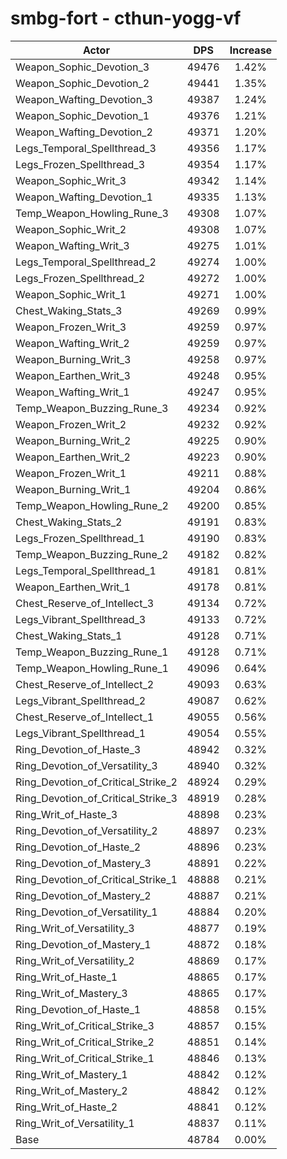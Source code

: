 # smbg-fort - cthun-yogg-vf
| Actor | DPS | Increase |
|---|:---:|:---:|
|Weapon_Sophic_Devotion_3|49476|1.42%|
|Weapon_Sophic_Devotion_2|49441|1.35%|
|Weapon_Wafting_Devotion_3|49387|1.24%|
|Weapon_Sophic_Devotion_1|49376|1.21%|
|Weapon_Wafting_Devotion_2|49371|1.20%|
|Legs_Temporal_Spellthread_3|49356|1.17%|
|Legs_Frozen_Spellthread_3|49354|1.17%|
|Weapon_Sophic_Writ_3|49342|1.14%|
|Weapon_Wafting_Devotion_1|49335|1.13%|
|Temp_Weapon_Howling_Rune_3|49308|1.07%|
|Weapon_Sophic_Writ_2|49308|1.07%|
|Weapon_Wafting_Writ_3|49275|1.01%|
|Legs_Temporal_Spellthread_2|49274|1.00%|
|Legs_Frozen_Spellthread_2|49272|1.00%|
|Weapon_Sophic_Writ_1|49271|1.00%|
|Chest_Waking_Stats_3|49269|0.99%|
|Weapon_Frozen_Writ_3|49259|0.97%|
|Weapon_Wafting_Writ_2|49259|0.97%|
|Weapon_Burning_Writ_3|49258|0.97%|
|Weapon_Earthen_Writ_3|49248|0.95%|
|Weapon_Wafting_Writ_1|49247|0.95%|
|Temp_Weapon_Buzzing_Rune_3|49234|0.92%|
|Weapon_Frozen_Writ_2|49232|0.92%|
|Weapon_Burning_Writ_2|49225|0.90%|
|Weapon_Earthen_Writ_2|49223|0.90%|
|Weapon_Frozen_Writ_1|49211|0.88%|
|Weapon_Burning_Writ_1|49204|0.86%|
|Temp_Weapon_Howling_Rune_2|49200|0.85%|
|Chest_Waking_Stats_2|49191|0.83%|
|Legs_Frozen_Spellthread_1|49190|0.83%|
|Temp_Weapon_Buzzing_Rune_2|49182|0.82%|
|Legs_Temporal_Spellthread_1|49181|0.81%|
|Weapon_Earthen_Writ_1|49178|0.81%|
|Chest_Reserve_of_Intellect_3|49134|0.72%|
|Legs_Vibrant_Spellthread_3|49133|0.72%|
|Chest_Waking_Stats_1|49128|0.71%|
|Temp_Weapon_Buzzing_Rune_1|49128|0.71%|
|Temp_Weapon_Howling_Rune_1|49096|0.64%|
|Chest_Reserve_of_Intellect_2|49093|0.63%|
|Legs_Vibrant_Spellthread_2|49087|0.62%|
|Chest_Reserve_of_Intellect_1|49055|0.56%|
|Legs_Vibrant_Spellthread_1|49054|0.55%|
|Ring_Devotion_of_Haste_3|48942|0.32%|
|Ring_Devotion_of_Versatility_3|48940|0.32%|
|Ring_Devotion_of_Critical_Strike_2|48924|0.29%|
|Ring_Devotion_of_Critical_Strike_3|48919|0.28%|
|Ring_Writ_of_Haste_3|48898|0.23%|
|Ring_Devotion_of_Versatility_2|48897|0.23%|
|Ring_Devotion_of_Haste_2|48896|0.23%|
|Ring_Devotion_of_Mastery_3|48891|0.22%|
|Ring_Devotion_of_Critical_Strike_1|48888|0.21%|
|Ring_Devotion_of_Mastery_2|48887|0.21%|
|Ring_Devotion_of_Versatility_1|48884|0.20%|
|Ring_Writ_of_Versatility_3|48877|0.19%|
|Ring_Devotion_of_Mastery_1|48872|0.18%|
|Ring_Writ_of_Versatility_2|48869|0.17%|
|Ring_Writ_of_Haste_1|48865|0.17%|
|Ring_Writ_of_Mastery_3|48865|0.17%|
|Ring_Devotion_of_Haste_1|48858|0.15%|
|Ring_Writ_of_Critical_Strike_3|48857|0.15%|
|Ring_Writ_of_Critical_Strike_2|48851|0.14%|
|Ring_Writ_of_Critical_Strike_1|48846|0.13%|
|Ring_Writ_of_Mastery_1|48842|0.12%|
|Ring_Writ_of_Mastery_2|48842|0.12%|
|Ring_Writ_of_Haste_2|48841|0.12%|
|Ring_Writ_of_Versatility_1|48837|0.11%|
|Base|48784|0.00%|
